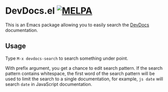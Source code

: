 # DevDocs.el [![MELPA](http://melpa.org/packages/devdocs-badge.svg)](http://melpa.org/#/devdocs)

This is an Emacs package allowing you to easily search the
[DevDocs](http://devdocs.io) documentation.

## Usage

Type `M-x devdocs-search` to search something under point.

With prefix argument, you get a chance to edit search pattern. If the search
pattern contains whitespace, the first word of the search pattern will be used
to limit the search to a single documentation, for example, `js date` will
search `date` in JavaScript documentation.
